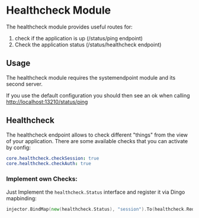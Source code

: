 # Healthcheck Module

The healthcheck module provides useful routes for:
1. check if the application is up (/status/ping endpoint)
1. Check the application status (/status/healthcheck endpoint)

## Usage

The healthcheck module requires the systemendpoint module and its second server.

If you use the default configuration you should then see an ok when calling [http://localhost:13210/status/ping](http://localhost:13210/status/ping)


## Healthcheck

The healthcheck endpoint allows to check different "things" from the view of your application.
There are some available checks that you can activate by config:

```yaml
core.healthcheck.checkSession: true
core.healthcheck.checkAuth: true
```

### Implement own Checks:

Just Implement the `healthcheck.Status` interface and register it via Dingo mapbinding:

```go
injector.BindMap(new(healthcheck.Status), "session").To(healthcheck.RedisSession{})
```
